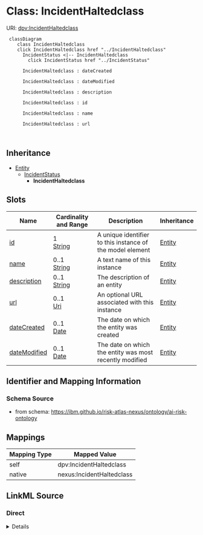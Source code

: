 

# Class: IncidentHaltedclass



URI: [dpv:IncidentHaltedclass](https://w3c.github.io/dpv/2.1/dpv/#IncidentHaltedclass)






```mermaid
 classDiagram
    class IncidentHaltedclass
    click IncidentHaltedclass href "../IncidentHaltedclass"
      IncidentStatus <|-- IncidentHaltedclass
        click IncidentStatus href "../IncidentStatus"
      
      IncidentHaltedclass : dateCreated
        
      IncidentHaltedclass : dateModified
        
      IncidentHaltedclass : description
        
      IncidentHaltedclass : id
        
      IncidentHaltedclass : name
        
      IncidentHaltedclass : url
        
      
```





## Inheritance
* [Entity](Entity.md)
    * [IncidentStatus](IncidentStatus.md)
        * **IncidentHaltedclass**



## Slots

| Name | Cardinality and Range | Description | Inheritance |
| ---  | --- | --- | --- |
| [id](id.md) | 1 <br/> [String](String.md) | A unique identifier to this instance of the model element | [Entity](Entity.md) |
| [name](name.md) | 0..1 <br/> [String](String.md) | A text name of this instance | [Entity](Entity.md) |
| [description](description.md) | 0..1 <br/> [String](String.md) | The description of an entity | [Entity](Entity.md) |
| [url](url.md) | 0..1 <br/> [Uri](Uri.md) | An optional URL associated with this instance | [Entity](Entity.md) |
| [dateCreated](dateCreated.md) | 0..1 <br/> [Date](Date.md) | The date on which the entity was created | [Entity](Entity.md) |
| [dateModified](dateModified.md) | 0..1 <br/> [Date](Date.md) | The date on which the entity was most recently modified | [Entity](Entity.md) |









## Identifier and Mapping Information







### Schema Source


* from schema: https://ibm.github.io/risk-atlas-nexus/ontology/ai-risk-ontology




## Mappings

| Mapping Type | Mapped Value |
| ---  | ---  |
| self | dpv:IncidentHaltedclass |
| native | nexus:IncidentHaltedclass |







## LinkML Source

<!-- TODO: investigate https://stackoverflow.com/questions/37606292/how-to-create-tabbed-code-blocks-in-mkdocs-or-sphinx -->

### Direct

<details>
```yaml
name: IncidentHaltedclass
from_schema: https://ibm.github.io/risk-atlas-nexus/ontology/ai-risk-ontology
is_a: IncidentStatus
class_uri: dpv:IncidentHaltedclass

```
</details>

### Induced

<details>
```yaml
name: IncidentHaltedclass
from_schema: https://ibm.github.io/risk-atlas-nexus/ontology/ai-risk-ontology
is_a: IncidentStatus
attributes:
  id:
    name: id
    description: A unique identifier to this instance of the model element. Example
      identifiers include UUID, URI, URN, etc.
    from_schema: https://ibm.github.io/risk-atlas-nexus/ontology/ai-risk-ontology
    rank: 1000
    slot_uri: schema:identifier
    identifier: true
    alias: id
    owner: IncidentHaltedclass
    domain_of:
    - Entity
    range: string
    required: true
  name:
    name: name
    description: A text name of this instance.
    from_schema: https://ibm.github.io/risk-atlas-nexus/ontology/ai-risk-ontology
    rank: 1000
    slot_uri: schema:name
    alias: name
    owner: IncidentHaltedclass
    domain_of:
    - Entity
    range: string
  description:
    name: description
    description: The description of an entity
    from_schema: https://ibm.github.io/risk-atlas-nexus/ontology/ai-risk-ontology
    rank: 1000
    slot_uri: schema:description
    alias: description
    owner: IncidentHaltedclass
    domain_of:
    - Entity
    range: string
  url:
    name: url
    description: An optional URL associated with this instance.
    from_schema: https://ibm.github.io/risk-atlas-nexus/ontology/ai-risk-ontology
    rank: 1000
    slot_uri: schema:url
    alias: url
    owner: IncidentHaltedclass
    domain_of:
    - Entity
    range: uri
  dateCreated:
    name: dateCreated
    description: The date on which the entity was created.
    from_schema: https://ibm.github.io/risk-atlas-nexus/ontology/ai-risk-ontology
    rank: 1000
    slot_uri: schema:dateCreated
    alias: dateCreated
    owner: IncidentHaltedclass
    domain_of:
    - Entity
    range: date
    required: false
  dateModified:
    name: dateModified
    description: The date on which the entity was most recently modified.
    from_schema: https://ibm.github.io/risk-atlas-nexus/ontology/ai-risk-ontology
    rank: 1000
    slot_uri: schema:dateModified
    alias: dateModified
    owner: IncidentHaltedclass
    domain_of:
    - Entity
    range: date
    required: false
class_uri: dpv:IncidentHaltedclass

```
</details>